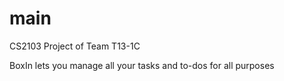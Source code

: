 main
====

CS2103 Project of Team T13-1C

BoxIn lets you manage all your tasks and to-dos for all purposes